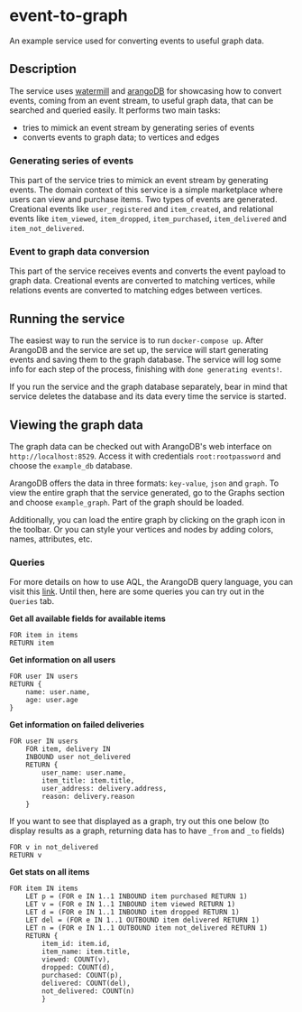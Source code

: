 # event-to-graph

An example service used for converting events to useful graph data.

## Description
The service uses [watermill][1] and [arangoDB][2] for showcasing how to convert events, coming from an event stream, to useful graph data, that can be searched and queried easily. It performs two main tasks:
* tries to mimick an event stream by generating series of events 
* converts events to graph data; to vertices and edges

### Generating series of events

This part of the service tries to mimick an event stream by generating events. The domain context of this service is a simple marketplace where users can view and purchase items. Two types of events are generated. Creational events like `user_registered` and `item_created`, and relational events like `item_viewed`, `item_dropped`, `item_purchased`, `item_delivered` and `item_not_delivered`.

### Event to graph data conversion

This part of the service receives events and converts the event payload to graph data. Creational events are converted to matching vertices, while relations events are converted to matching edges between vertices.

## Running the service

The easiest way to run the service is to run `docker-compose up`. After ArangoDB and the service are set up, the service will start generating events and saving them to the graph database. The service will log some info for each step of the process, finishing with `done generating events!`.

If you run the service and the graph database separately, bear in mind that service deletes the database and its data every time the service is started.

## Viewing the graph data

The graph data can be checked out with ArangoDB's web interface on `http://localhost:8529`. Access it with credentials `root:rootpassword` and choose the `example_db` database.

ArangoDB offers the data in three formats: `key-value`, `json` and `graph`. To view the entire graph that the service generated, go to the Graphs section and choose `example_graph`. Part of the graph should be loaded. 

Additionally, you can load the entire graph by clicking on the graph icon in the toolbar. Or you can style your vertices and nodes by adding colors, names, attributes, etc.

### Queries
For more details on how to use AQL, the ArangoDB query language, you can visit this [link][3]. Until then, here are some queries you can try out in the `Queries` tab.

**Get all available fields for available items**
```
FOR item in items
RETURN item
```

**Get information on all users**
```
FOR user IN users
RETURN {
    name: user.name,
    age: user.age
}
```

**Get information on failed deliveries**
```
FOR user IN users
    FOR item, delivery IN 
    INBOUND user not_delivered
    RETURN {
        user_name: user.name,
        item_title: item.title,
        user_address: delivery.address,
        reason: delivery.reason
    }
```
If you want to see that displayed as a graph, try out this one below (to display results as a graph, returning data has to have `_from` and `_to` fields)

```
FOR v in not_delivered
RETURN v 
```

**Get stats on all items**

```
FOR item IN items
    LET p = (FOR e IN 1..1 INBOUND item purchased RETURN 1)
    LET v = (FOR e IN 1..1 INBOUND item viewed RETURN 1)
    LET d = (FOR e IN 1..1 INBOUND item dropped RETURN 1)
    LET del = (FOR e IN 1..1 OUTBOUND item delivered RETURN 1)
    LET n = (FOR e IN 1..1 OUTBOUND item not_delivered RETURN 1)
    RETURN {
        item_id: item.id,
        item_name: item.title,
        viewed: COUNT(v),
        dropped: COUNT(d),
        purchased: COUNT(p),
        delivered: COUNT(del),
        not_delivered: COUNT(n)
        }
```

[1]: https://watermill.io/
[2]: https://www.arangodb.com/
[3]: https://www.arangodb.com/docs/stable/aql/